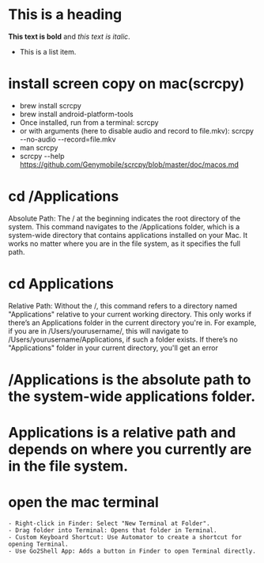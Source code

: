 # This is a heading

**This text is bold** and *this text is italic*.

- This is a list item.

# install screen copy on mac(scrcpy)

- brew install scrcpy
- brew install android-platform-tools
- Once installed, run from a terminal:
            scrcpy
- or with arguments (here to disable audio and record to file.mkv):
        scrcpy --no-audio --record=file.mkv
- man scrcpy
- scrcpy --help
https://github.com/Genymobile/scrcpy/blob/master/doc/macos.md


# cd /Applications
Absolute Path: The / at the beginning indicates the root directory of the system.
This command navigates to the /Applications folder, which is a system-wide directory that contains applications installed on your Mac.
It works no matter where you are in the file system, as it specifies the full path.

# cd Applications
Relative Path: Without the /, this command refers to a directory named "Applications" relative to your current working directory.
This only works if there’s an Applications folder in the current directory you're in. For example, if you are in /Users/yourusername/, this will navigate to /Users/yourusername/Applications, if such a folder exists.
If there’s no "Applications" folder in your current directory, you'll get an error

# /Applications is the absolute path to the system-wide applications folder.
# Applications is a relative path and depends on where you currently are in the file system.

# open the mac terminal 

    - Right-click in Finder: Select "New Terminal at Folder".
    - Drag folder into Terminal: Opens that folder in Terminal.
    - Custom Keyboard Shortcut: Use Automator to create a shortcut for opening Terminal.
    - Use Go2Shell App: Adds a button in Finder to open Terminal directly.



